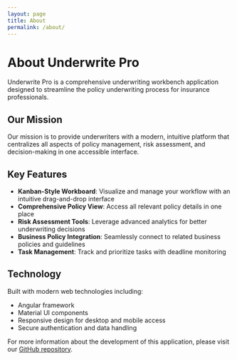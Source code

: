 ```yaml
---
layout: page
title: About
permalink: /about/
---
```


# About Underwrite Pro

Underwrite Pro is a comprehensive underwriting workbench application designed to streamline the policy underwriting process for insurance professionals.

## Our Mission

Our mission is to provide underwriters with a modern, intuitive platform that centralizes all aspects of policy management, risk assessment, and decision-making in one accessible interface.

## Key Features

- **Kanban-Style Workboard**: Visualize and manage your workflow with an intuitive drag-and-drop interface
- **Comprehensive Policy View**: Access all relevant policy details in one place
- **Risk Assessment Tools**: Leverage advanced analytics for better underwriting decisions
- **Business Policy Integration**: Seamlessly connect to related business policies and guidelines
- **Task Management**: Track and prioritize tasks with deadline monitoring

## Technology

Built with modern web technologies including:

- Angular framework
- Material UI components
- Responsive design for desktop and mobile access
- Secure authentication and data handling

For more information about the development of this application, please visit our [GitHub repository](https://github.com/jairocuadra/underwrite-pro). 